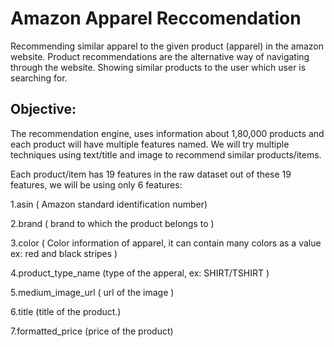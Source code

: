# Amazon Apparel Reccomendation

Recommending similar apparel to the given product (apparel) in the amazon website.
Product recommendations are the alternative way of navigating through the website. Showing similar products to the user which user is searching for.

<h2>Objective:</h2>

The recommendation engine, uses information about 1,80,000 products and each product will have multiple features named.
We will try multiple techniques using text/title and image to recommend similar products/items.

Each product/item has 19 features in the raw dataset out of these 19 features, we will be using only 6 features:

1.asin ( Amazon standard identification number)

2.brand ( brand to which the product belongs to )

3.color ( Color information of apparel, it can contain many colors as a value ex: red and black stripes )

4.product_type_name (type of the apperal, ex: SHIRT/TSHIRT )

5.medium_image_url ( url of the image )

6.title (title of the product.)

7.formatted_price (price of the product)
